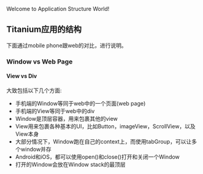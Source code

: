 Welcome to Application Structure World!

## Titanium应用的结构
下面通过mobile phone跟web的对比，进行说明。

### Window vs Web Page
#### View vs Div

大致包括以下几个方面:
- 手机端的Window等同于web中的一个页面(web page)
- 手机端的View等同于web中的div
- Window是顶层容器，用来包裹其他的view
- View用来包裹各种基本的UI，比如Button，imageView，ScrollView，以及View本身
- 大部分情况下，Window跑在自己的context上，而使用tabGroup，可以让多个window并存
- Android和iOS，都可以使用open()和close()打开和关闭一个Window
- 打开的Window会放在Window stack的最顶层
